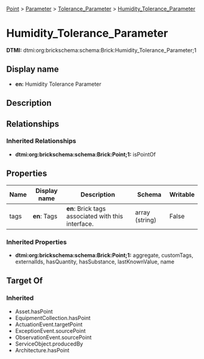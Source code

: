 [Point](../../Point.md) > [Parameter](../Parameter.md) > [Tolerance_Parameter](Tolerance_Parameter.md) > [Humidity_Tolerance_Parameter](.)
# Humidity_Tolerance_Parameter
**DTMI:** dtmi:org:brickschema:schema:Brick:Humidity_Tolerance_Parameter;1
## Display name
- **en:** Humidity Tolerance Parameter
## Description
## Relationships
### Inherited Relationships
* **dtmi:org:brickschema:schema:Brick:Point;1:** isPointOf
## Properties
|Name|Display name|Description|Schema|Writable|
|-|-|-|-|-|
|tags|**en**: Tags|**en**: Brick tags associated with this interface.|array (string)|False|
### Inherited Properties
* **dtmi:org:brickschema:schema:Brick:Point;1:** aggregate, customTags, externalIds, hasQuantity, hasSubstance, lastKnownValue, name
## Target Of
### Inherited
* Asset.hasPoint
* EquipmentCollection.hasPoint
* ActuationEvent.targetPoint
* ExceptionEvent.sourcePoint
* ObservationEvent.sourcePoint
* ServiceObject.producedBy
* Architecture.hasPoint
